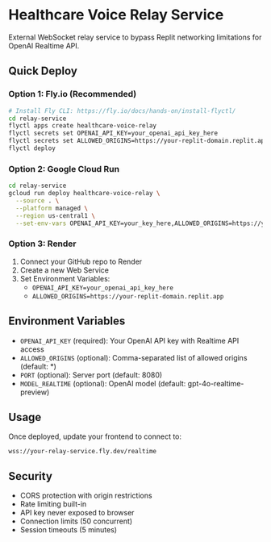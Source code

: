 # Healthcare Voice Relay Service

External WebSocket relay service to bypass Replit networking limitations for OpenAI Realtime API.

## Quick Deploy

### Option 1: Fly.io (Recommended)
```bash
# Install Fly CLI: https://fly.io/docs/hands-on/install-flyctl/
cd relay-service
flyctl apps create healthcare-voice-relay
flyctl secrets set OPENAI_API_KEY=your_openai_api_key_here
flyctl secrets set ALLOWED_ORIGINS=https://your-replit-domain.replit.app
flyctl deploy
```

### Option 2: Google Cloud Run
```bash
cd relay-service
gcloud run deploy healthcare-voice-relay \
  --source . \
  --platform managed \
  --region us-central1 \
  --set-env-vars OPENAI_API_KEY=your_key_here,ALLOWED_ORIGINS=https://your-replit-domain.replit.app
```

### Option 3: Render
1. Connect your GitHub repo to Render
2. Create a new Web Service
3. Set Environment Variables:
   - `OPENAI_API_KEY=your_openai_api_key_here`
   - `ALLOWED_ORIGINS=https://your-replit-domain.replit.app`

## Environment Variables

- `OPENAI_API_KEY` (required): Your OpenAI API key with Realtime API access
- `ALLOWED_ORIGINS` (optional): Comma-separated list of allowed origins (default: *)
- `PORT` (optional): Server port (default: 8080)
- `MODEL_REALTIME` (optional): OpenAI model (default: gpt-4o-realtime-preview)

## Usage

Once deployed, update your frontend to connect to:
```
wss://your-relay-service.fly.dev/realtime
```

## Security

- CORS protection with origin restrictions
- Rate limiting built-in
- API key never exposed to browser
- Connection limits (50 concurrent)
- Session timeouts (5 minutes)